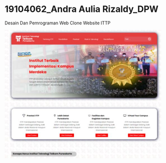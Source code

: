 # 19104062_Andra Aulia Rizaldy_DPW


Desain Dan Pemrograman Web Clone Website ITTP 

<img src = "https://github.com/Andrarizal/Desain-Dan-Pemrograman-Web/blob/Teori/19104062-Andra%20Aulia%20Rizaldy-DPW/HOMEPAGE%20ITTP/web%20ittp%20clone.JPG">




